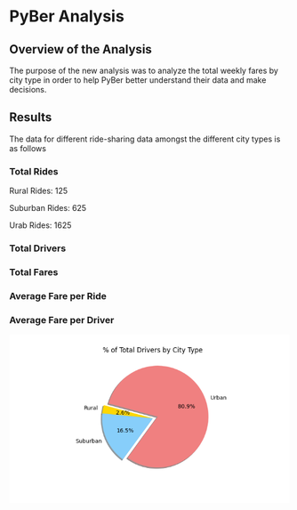 # PyBer Analysis

## Overview of the Analysis
The purpose of the new analysis was to analyze the total weekly fares by city type in order to help PyBer better understand their data and make decisions. 

## Results

The data for different ride-sharing data amongst the different city types is as follows

### Total Rides

Rural Rides: 125

Suburban Rides: 625

Urab Rides: 1625

### Total Drivers


### Total Fares


### Average Fare per Ride


### Average Fare per Driver




![Alt text](https://github.com/robyrob78/PyBer_Analysis/blob/main/Analysis/Fig7.png)

